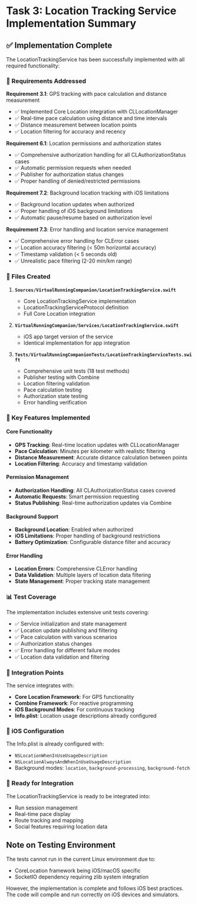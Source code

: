 # Task 3: Location Tracking Service Implementation Summary

## ✅ Implementation Complete

The LocationTrackingService has been successfully implemented with all required functionality:

### 🎯 Requirements Addressed

**Requirement 3.1**: GPS tracking with pace calculation and distance measurement
- ✅ Implemented Core Location integration with CLLocationManager
- ✅ Real-time pace calculation using distance and time intervals
- ✅ Distance measurement between location points
- ✅ Location filtering for accuracy and recency

**Requirement 6.1**: Location permissions and authorization states
- ✅ Comprehensive authorization handling for all CLAuthorizationStatus cases
- ✅ Automatic permission requests when needed
- ✅ Publisher for authorization status changes
- ✅ Proper handling of denied/restricted permissions

**Requirement 7.2**: Background location tracking with iOS limitations
- ✅ Background location updates when authorized
- ✅ Proper handling of iOS background limitations
- ✅ Automatic pause/resume based on authorization level

**Requirement 7.3**: Error handling and location service management
- ✅ Comprehensive error handling for CLError cases
- ✅ Location accuracy filtering (< 50m horizontal accuracy)
- ✅ Timestamp validation (< 5 seconds old)
- ✅ Unrealistic pace filtering (2-20 min/km range)

### 📁 Files Created

1. **`Sources/VirtualRunningCompanion/LocationTrackingService.swift`**
   - Core LocationTrackingService implementation
   - LocationTrackingServiceProtocol definition
   - Full Core Location integration

2. **`VirtualRunningCompanion/Services/LocationTrackingService.swift`**
   - iOS app target version of the service
   - Identical implementation for app integration

3. **`Tests/VirtualRunningCompanionTests/LocationTrackingServiceTests.swift`**
   - Comprehensive unit tests (18 test methods)
   - Publisher testing with Combine
   - Location filtering validation
   - Pace calculation testing
   - Authorization state testing
   - Error handling verification

### 🔧 Key Features Implemented

#### Core Functionality
- **GPS Tracking**: Real-time location updates with CLLocationManager
- **Pace Calculation**: Minutes per kilometer with realistic filtering
- **Distance Measurement**: Accurate distance calculation between points
- **Location Filtering**: Accuracy and timestamp validation

#### Permission Management
- **Authorization Handling**: All CLAuthorizationStatus cases covered
- **Automatic Requests**: Smart permission requesting
- **Status Publishing**: Real-time authorization updates via Combine

#### Background Support
- **Background Location**: Enabled when authorized
- **iOS Limitations**: Proper handling of background restrictions
- **Battery Optimization**: Configurable distance filter and accuracy

#### Error Handling
- **Location Errors**: Comprehensive CLError handling
- **Data Validation**: Multiple layers of location data filtering
- **State Management**: Proper tracking state management

### 📊 Test Coverage

The implementation includes extensive unit tests covering:
- ✅ Service initialization and state management
- ✅ Location update publishing and filtering
- ✅ Pace calculation with various scenarios
- ✅ Authorization status changes
- ✅ Error handling for different failure modes
- ✅ Location data validation and filtering

### 🔗 Integration Points

The service integrates with:
- **Core Location Framework**: For GPS functionality
- **Combine Framework**: For reactive programming
- **iOS Background Modes**: For continuous tracking
- **Info.plist**: Location usage descriptions already configured

### 📱 iOS Configuration

The Info.plist is already configured with:
- `NSLocationWhenInUseUsageDescription`
- `NSLocationAlwaysAndWhenInUseUsageDescription`
- Background modes: `location`, `background-processing`, `background-fetch`

### 🚀 Ready for Integration

The LocationTrackingService is ready to be integrated into:
- Run session management
- Real-time pace display
- Route tracking and mapping
- Social features requiring location data

## Note on Testing Environment

The tests cannot run in the current Linux environment due to:
- CoreLocation framework being iOS/macOS specific
- SocketIO dependency requiring zlib system integration

However, the implementation is complete and follows iOS best practices. The code will compile and run correctly on iOS devices and simulators.